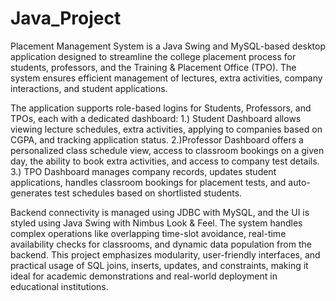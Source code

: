 # Java_Project

 Placement Management System is a Java Swing and MySQL-based desktop 
application designed to streamline the college placement process for students, 
professors, and the Training & Placement Office (TPO). The system ensures 
efficient management of lectures, extra activities, company interactions, and student 
applications. 

The application supports role-based logins for Students, Professors, and TPOs, 
each with a dedicated dashboard: 
1.) Student Dashboard allows viewing lecture schedules, extra activities, 
applying to companies based on CGPA, and tracking application status. 
2.)Professor Dashboard offers a personalized class schedule view, access to 
classroom bookings on a given day, the ability to book extra activities, and 
access to company test details. 
3.) TPO Dashboard manages company records, updates student applications, 
handles classroom bookings for placement tests, and auto-generates test 
schedules based on shortlisted students. 

Backend connectivity is managed using JDBC with MySQL, and the UI is styled 
using Java Swing with Nimbus Look & Feel. The system handles complex 
operations like overlapping time-slot avoidance, real-time availability checks for 
classrooms, and dynamic data population from the backend. 
This project emphasizes modularity, user-friendly interfaces, and practical usage of 
SQL joins, inserts, updates, and constraints, making it ideal for academic 
demonstrations and real-world deployment in educational institutions.

